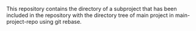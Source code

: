 This repository contains the directory of a subproject that has been included in the repository with the directory tree of main project in main-project-repo using git rebase.
